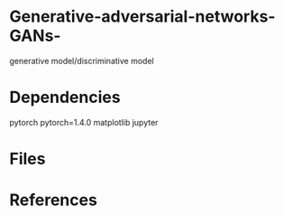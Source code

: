 # Generative-adversarial-networks-GANs-
generative model/discriminative model

# Dependencies
pytorch pytorch=1.4.0
matplotlib jupyter
# Files

# References

